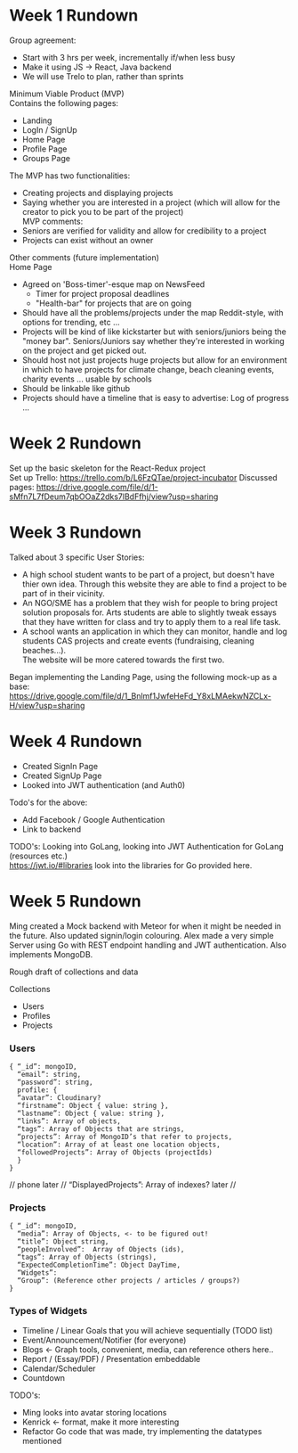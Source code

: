 # Week 1 Rundown  
Group agreement:  
- Start with 3 hrs per week, incrementally if/when less busy
- Make it using JS -> React, Java backend
- We will use Trelo to plan, rather than sprints

Minimum Viable Product (MVP)  
Contains the following pages:  
- Landing  
- LogIn / SignUp  
- Home Page  
- Profile Page  
- Groups Page  

The MVP has two functionalities:  
- Creating projects and displaying projects  
- Saying whether you are interested in a project (which will allow for the creator to pick you to be part of the project)  
MVP comments:  
- Seniors are verified for validity and allow for credibility to a project  
- Projects can exist without an owner  
  
Other comments (future implementation)  
Home Page  
* Agreed on 'Boss-timer'-esque map on NewsFeed
  * Timer for project proposal deadlines
  * "Health-bar" for projects that are on going
* Should have all the problems/projects under the map Reddit-style, with options for trending, etc ...
* Projects will be kind of like kickstarter but with seniors/juniors being the "money bar".
Seniors/Juniors say whether they're interested in working on the project and get picked out.  
* Should host not just projects huge projects but allow for an environment in which to have projects for climate change, beach cleaning events, charity events ... usable by schools
* Should be linkable like github
* Projects should have a timeline that is easy to advertise: Log of progress ...

# Week 2 Rundown
Set up the basic skeleton for the React-Redux project  
Set up Trello: https://trello.com/b/L6FzQTae/project-incubator
Discussed pages: https://drive.google.com/file/d/1-sMfn7L7fDeum7qbOOaZ2dks7lBdFfhj/view?usp=sharing

# Week 3 Rundown
Talked about 3 specific User Stories:  
- A high school student wants to be part of a project, but doesn't have thier own idea. Through this website they are able to find a project to be part of in their vicinity.  
- An NGO/SME has a problem that they wish for people to bring project solution proposals for. Arts students are able to slightly tweak essays that they have written for class and try to apply them to a real life task.  
- A school wants an application in which they can monitor, handle and log students CAS projects and create events (fundraising, cleaning beaches...).  
The website will be more catered towards the first two.

Began implementing the Landing Page, using the following mock-up as a base: https://drive.google.com/file/d/1_Bnlmf1JwfeHeFd_Y8xLMAekwNZCLx-H/view?usp=sharing  

# Week 4 Rundown  
- Created SignIn Page  
- Created SignUp Page  
- Looked into JWT authentication (and Auth0)  

Todo's for the above:  
- Add Facebook / Google Authentication  
- Link to backend  

TODO's:
Looking into GoLang, looking into JWT Authentication for GoLang (resources etc.)  
https://jwt.io/#libraries look into the libraries for Go provided here.

# Week 5 Rundown
Ming created a Mock backend with Meteor for when it might be needed in the future. Also updated signin/login colouring.
Alex made a very simple Server using Go with REST endpoint handling and JWT authentication. Also implements MongoDB.

Rough draft of collections and data  

Collections  
- Users  
- Profiles  
- Projects  

### Users
```
{ “_id”: mongoID,
  “email”: string,
  “password”: string,
  profile: {
  “avatar”: Cloudinary?
  “firstname”: Object { value: string },
  “lastname”: Object { value: string },
  “links”: Array of objects,
  “tags”: Array of Objects that are strings,
  “projects”: Array of MongoID’s that refer to projects,
  “location”: Array of at least one location objects,
  “followedProjects”: Array of Objects (projectIds)
  }
}
```
// phone later
// “DisplayedProjects”: Array of indexes? later
// 

### Projects
```
{ “_id”: mongoID,
  “media”: Array of Objects, <- to be figured out!
  “title”: Object string,
  “peopleInvolved”:  Array of Objects (ids),
  “tags”: Array of Objects (strings),
  “ExpectedCompletionTime”: Object DayTime,
  “Widgets”:
  “Group”: (Reference other projects / articles / groups?)
}
```
### Types of Widgets
- Timeline / Linear Goals that you will achieve sequentially (TODO list)
- Event/Announcement/Notifier (for everyone)
- Blogs <- Graph tools, convenient, media, can reference others here..
- Report / (Essay/PDF) / Presentation embeddable
- Calendar/Scheduler
- Countdown

TODO's:
- Ming looks into avatar storing locations
- Kenrick <- format, make it more interesting
- Refactor Go code that was made, try implementing the datatypes mentioned
